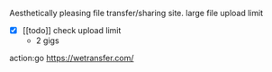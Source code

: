 Aesthetically pleasing file transfer/sharing site. large file upload limit

- [x] [[todo]] check upload limit
	- 2 gigs

action:go  https://wetransfer.com/